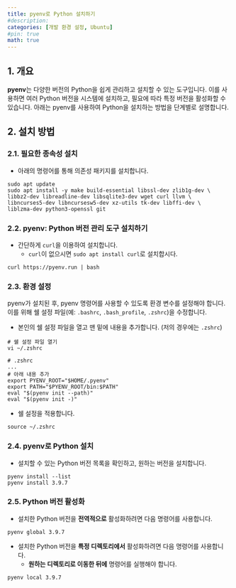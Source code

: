 ```yaml
---
title: pyenv로 Python 설치하기
#description: 
categories: [개발 환경 설정, Ubuntu]
#pin: true
math: true
---
```


## 1. 개요

**pyenv**는 다양한 버전의 Python을 쉽게 관리하고 설치할 수 있는 도구입니다. 이를 사용하면 여러 Python 버전을 시스템에 설치하고, 필요에 따라 특정 버전을 활성화할 수 있습니다. 아래는 pyenv를 사용하여 Python을 설치하는 방법을 단계별로 설명합니다.

## 2. 설치 방법

### 2.1. 필요한 종속성 설치

- 아래의 명령어를 통해 의존성 패키지를 설치합니다.

```shell
sudo apt update
sudo apt install -y make build-essential libssl-dev zlib1g-dev \
libbz2-dev libreadline-dev libsqlite3-dev wget curl llvm \
libncurses5-dev libncursesw5-dev xz-utils tk-dev libffi-dev \
liblzma-dev python3-openssl git
```

### 2.2. pyenv: Python 버전 관리 도구 설치하기

- 간단하게 `curl`을 이용하여 설치합니다.
  - `curl`이 없으시면 `sudo apt install curl`로 설치합시다.

```shell
curl https://pyenv.run | bash
```

### 2.3. 환경 설정

pyenv가 설치된 후, pyenv 명령어를 사용할 수 있도록 환경 변수를 설정해야 합니다. 이를 위해 쉘 설정 파일(예: `.bashrc`, `.bash_profile`, `.zshrc`)을 수정합니다.

- 본인의 쉘 설정 파일을 열고 맨 밑에 내용을 추가합니다. (저의 경우에는 `.zshrc`)

```shell
# 쉘 설정 파일 열기
vi ~/.zshrc

# .zshrc
...
# 아래 내용 추가
export PYENV_ROOT="$HOME/.pyenv"
export PATH="$PYENV_ROOT/bin:$PATH"
eval "$(pyenv init --path)"
eval "$(pyenv init -)"
```

- 쉘 설정을 적용합니다.

```shell
source ~/.zshrc
```

### 2.4. pyenv로 Python 설치

- 설치할 수 있는 Python 버전 목록을 확인하고, 원하는 버전을 설치합니다.

```shell
pyenv install --list
pyenv install 3.9.7
```

### 2.5. Python 버전 활성화

- 설치한 Python 버전을 **전역적으로** 활성화하려면 다음 명령어를 사용합니다.

```shell
pyenv global 3.9.7
```

- 설치한 Python 버전을 **특정 디렉토리에서** 활성화하려면 다음 명령어를 사용합니다.
  - **원하는 디렉토리로 이동한 뒤에** 명령어를 실행해야 합니다.

```shell
pyenv local 3.9.7
```
